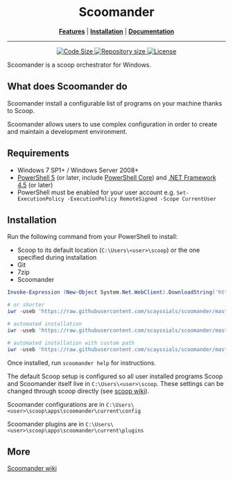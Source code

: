<p align="center">
<!--<img src="scoop.png" alt="Long live Scoop!"/>-->
    <h1 align="center">Scoomander</h1>
</p>
<p align="center">
<b><a href="https://github.com/scayssials/scoomander#what-does-scoomander-do">Features</a></b>
|
<b><a href="https://github.com/scayssials/scoomander#installation">Installation</a></b>
|
<b><a href="https://github.com/scayssials/scoomander/wiki">Documentation</a></b>
</p>

- - -
<p align="center" >
    <a href="https://github.com/scayssials/scoomander">
        <img src="https://img.shields.io/github/languages/code-size/scayssials/scoomander.svg" alt="Code Size" />
    </a>
    <a href="https://github.com/scayssials/scoomander">
        <img src="https://img.shields.io/github/repo-size/scayssials/scoomander.svg" alt="Repository size" />
    </a>
    <a href="https://github.com/scayssials/scoomander/blob/master/LICENSE">
        <img src="https://img.shields.io/github/license/scayssials/scoomander.svg" alt="License" />
    </a>    
</p>

Scoomander is a scoop orchestrator for Windows.

## What does Scoomander do

Scoomander install a configurable list of programs on your machine thanks to Scoop.

Scoomander allows users to use complex configuration in order to create and maintain a development environment. 

## Requirements

- Windows 7 SP1+ / Windows Server 2008+
- [PowerShell 5](https://aka.ms/wmf5download) (or later, include [PowerShell Core](https://docs.microsoft.com/en-us/powershell/scripting/install/installing-powershell-core-on-windows?view=powershell-6)) and [.NET Framework 4.5](https://www.microsoft.com/net/download) (or later)
- PowerShell must be enabled for your user account e.g. `Set-ExecutionPolicy -ExecutionPolicy RemoteSigned -Scope CurrentUser`

## Installation

Run the following command from your PowerShell to install:
- Scoop to its default location (`C:\Users\<user>\scoop`) or the one specified during installation 
- Git
- 7zip
- Scoomander

```powershell
Invoke-Expression (New-Object System.Net.WebClient).DownloadString('https://raw.githubusercontent.com/scayssials/scoomander/master/bin/install.ps1')

# or shorter
iwr -useb 'https://raw.githubusercontent.com/scayssials/scoomander/master/bin/install.ps1' | iex

# automated installation
iwr -useb 'https://raw.githubusercontent.com/scayssials/scoomander/master/bin/install-scoomander.ps1' | iex; Install -NoPrompt

# automated installation with custom path
iwr -useb 'https://raw.githubusercontent.com/scayssials/scoomander/master/bin/install-scoomander.ps1' | iex; Install -NoPrompt -DefaultScoopTarget C:\some-path
```

Once installed, run `scoomander help` for instructions.

The default Scoop setup is configured so all user installed programs Scoop and Scoomander itself live in `C:\Users\<user>\scoop`.
These settings can be changed through scoop directly (see [scoop wiki](https://github.com/lukesampson/scoop/wiki)).

Scoomander configurations are in `C:\Users\<user>\scoop\apps\scoomander\current\config`

Scoomander plugins are in `C:\Users\<user>\scoop\apps\scoomander\current\plugins`

## More

[Scoomander wiki](https://github.com/scayssials/scoomander/wiki)
